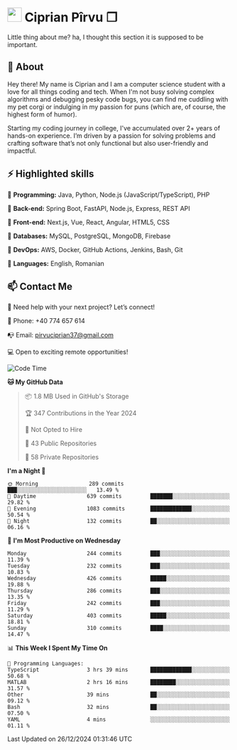 # <img height="32px" src="https://user-images.githubusercontent.com/74038190/216122041-518ac897-8d92-4c6b-9b3f-ca01dcaf38ee.png"> Ciprian Pîrvu ❐ </h1>

Little thing about me? ha, I thought this section it is supposed to be important.

## 🧐 About

Hey there! My name is Ciprian and I am a computer science student with a love for all things coding and tech. When I'm not busy solving complex algorithms and debugging pesky code bugs, you can find me cuddling with my pet corgi or indulging in my passion for puns (which are, of course, the highest form of humor).

Starting my coding journey in college, I've accumulated over 2+ years of hands-on experience. I’m driven by a passion for solving problems and crafting software that’s not only functional but also user-friendly and impactful.


## ⚡ Highlighted skills

🎯 **Programming:** Java, Python, Node.js (JavaScript/TypeScript), PHP

🎯 **Back-end:** Spring Boot, FastAPI, Node.js, Express, REST API

🎯 **Front-end:** Next.js, Vue, React, Angular, HTML5, CSS

🎯 **Databases:** MySQL, PostgreSQL, MongoDB, Firebase

🎯 **DevOps:** AWS, Docker, GitHub Actions, Jenkins, Bash, Git

🎯 **Languages:** English, Romanian



## 📫 Contact Me

🤝 Need help with your next project? Let’s connect!

📱 Phone: +40 774 657 614

📭 Email: pirvuciprian37@gmail.com


💻 Open to exciting remote opportunities!

<!--START_SECTION:waka-->
![Code Time](http://img.shields.io/badge/Code%20Time-2%2C252%20hrs%2037%20mins-blue)

**🐱 My GitHub Data** 

> 📦 1.8 MB Used in GitHub's Storage 
 > 
> 🏆 347 Contributions in the Year 2024
 > 
> 🚫 Not Opted to Hire
 > 
> 📜 43 Public Repositories 
 > 
> 🔑 58 Private Repositories 
 > 
**I'm a Night 🦉** 

```text
🌞 Morning                289 commits         ███░░░░░░░░░░░░░░░░░░░░░░   13.49 % 
🌆 Daytime                639 commits         ███████░░░░░░░░░░░░░░░░░░   29.82 % 
🌃 Evening                1083 commits        █████████████░░░░░░░░░░░░   50.54 % 
🌙 Night                  132 commits         ██░░░░░░░░░░░░░░░░░░░░░░░   06.16 % 
```
📅 **I'm Most Productive on Wednesday** 

```text
Monday                   244 commits         ███░░░░░░░░░░░░░░░░░░░░░░   11.39 % 
Tuesday                  232 commits         ███░░░░░░░░░░░░░░░░░░░░░░   10.83 % 
Wednesday                426 commits         █████░░░░░░░░░░░░░░░░░░░░   19.88 % 
Thursday                 286 commits         ███░░░░░░░░░░░░░░░░░░░░░░   13.35 % 
Friday                   242 commits         ███░░░░░░░░░░░░░░░░░░░░░░   11.29 % 
Saturday                 403 commits         █████░░░░░░░░░░░░░░░░░░░░   18.81 % 
Sunday                   310 commits         ████░░░░░░░░░░░░░░░░░░░░░   14.47 % 
```


📊 **This Week I Spent My Time On** 

```text
💬 Programming Languages: 
TypeScript               3 hrs 39 mins       █████████████░░░░░░░░░░░░   50.68 % 
MATLAB                   2 hrs 16 mins       ████████░░░░░░░░░░░░░░░░░   31.57 % 
Other                    39 mins             ██░░░░░░░░░░░░░░░░░░░░░░░   09.12 % 
Bash                     32 mins             ██░░░░░░░░░░░░░░░░░░░░░░░   07.50 % 
YAML                     4 mins              ░░░░░░░░░░░░░░░░░░░░░░░░░   01.11 % 
```


 Last Updated on 26/12/2024 01:31:46 UTC
<!--END_SECTION:waka-->
